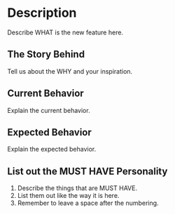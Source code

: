 # Description
Describe WHAT is the new feature here.




## The Story Behind
Tell us about the WHY and your inspiration.




## Current Behavior
Explain the current behavior.




## Expected Behavior
Explain the expected behavior.




## List out the MUST HAVE Personality
1. Describe the things that are MUST HAVE.
2. List them out like the way it is here.
3. Remember to leave a space after the numbering.
